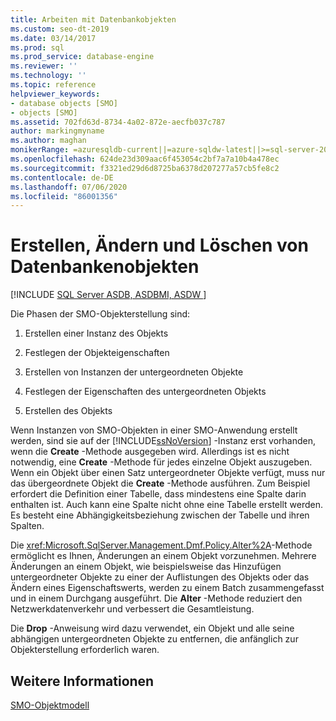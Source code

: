 ```yaml
---
title: Arbeiten mit Datenbankobjekten
ms.custom: seo-dt-2019
ms.date: 03/14/2017
ms.prod: sql
ms.prod_service: database-engine
ms.reviewer: ''
ms.technology: ''
ms.topic: reference
helpviewer_keywords:
- database objects [SMO]
- objects [SMO]
ms.assetid: 702fd63d-8734-4a02-872e-aecfb037c787
author: markingmyname
ms.author: maghan
monikerRange: =azuresqldb-current||=azure-sqldw-latest||>=sql-server-2016||=sqlallproducts-allversions||>=sql-server-linux-2017||=azuresqldb-mi-current
ms.openlocfilehash: 624de23d309aac6f453054c2bf7a7a10b4a478ec
ms.sourcegitcommit: f3321ed29d6d8725ba6378d207277a57cb5fe8c2
ms.contentlocale: de-DE
ms.lasthandoff: 07/06/2020
ms.locfileid: "86001356"
---
```

# <a name="creating-altering-and-removing-database-objects"></a>Erstellen, Ändern und Löschen von Datenbankenobjekten
[!INCLUDE [SQL Server ASDB, ASDBMI, ASDW ](../../../includes/applies-to-version/sql-asdb-asdbmi-asa.md)]

  Die Phasen der SMO-Objekterstellung sind:  
  
1.  Erstellen einer Instanz des Objekts  
  
2.  Festlegen der Objekteigenschaften  
  
3.  Erstellen von Instanzen der untergeordneten Objekte  
  
4.  Festlegen der Eigenschaften des untergeordneten Objekts  
  
5.  Erstellen des Objekts  

 Wenn Instanzen von SMO-Objekten in einer SMO-Anwendung erstellt werden, sind sie auf der [!INCLUDE[ssNoVersion](../../../includes/ssnoversion-md.md)] -Instanz erst vorhanden, wenn die **Create** -Methode ausgegeben wird. Allerdings ist es nicht notwendig, eine **Create** -Methode für jedes einzelne Objekt auszugeben. Wenn ein Objekt über einen Satz untergeordneter Objekte verfügt, muss nur das übergeordnete Objekt die **Create** -Methode ausführen. Zum Beispiel erfordert die Definition einer Tabelle, dass mindestens eine Spalte darin enthalten ist. Auch kann eine Spalte nicht ohne eine Tabelle erstellt werden. Es besteht eine Abhängigkeitsbeziehung zwischen der Tabelle und ihren Spalten.  
  
 Die <xref:Microsoft.SqlServer.Management.Dmf.Policy.Alter%2A>-Methode ermöglicht es Ihnen, Änderungen an einem Objekt vorzunehmen. Mehrere Änderungen an einem Objekt, wie beispielsweise das Hinzufügen untergeordneter Objekte zu einer der Auflistungen des Objekts oder das Ändern eines Eigenschaftswerts, werden zu einem Batch zusammengefasst und in einem Durchgang ausgeführt. Die **Alter** -Methode reduziert den Netzwerkdatenverkehr und verbessert die Gesamtleistung.  
  
 Die **Drop** -Anweisung wird dazu verwendet, ein Objekt und alle seine abhängigen untergeordneten Objekte zu entfernen, die anfänglich zur Objekterstellung erforderlich waren.  
  
## <a name="see-also"></a>Weitere Informationen  
 [SMO-Objektmodell](../../../relational-databases/server-management-objects-smo/smo-object-model.md)  
  
  
